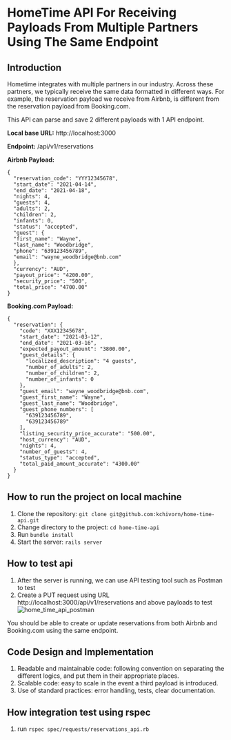 # HomeTime API For Receiving Payloads From Multiple Partners Using The Same Endpoint

## Introduction
Hometime integrates with multiple partners in our industry. Across these
partners, we typically receive the same data formatted in different ways. For
example, the reservation payload we receive from Airbnb, is different from the
reservation payload from Booking.com.

This API can parse and save 2 different payloads with 1 API endpoint.

**Local base URL:** http://localhost:3000

**Endpoint:** /api/v1/reservations

**Airbnb Payload:**
```
{
  "reservation_code": "YYY12345678",
  "start_date": "2021-04-14",
  "end_date": "2021-04-18",
  "nights": 4,
  "guests": 4,
  "adults": 2,
  "children": 2,
  "infants": 0,
  "status": "accepted",
  "guest": {
  "first_name": "Wayne",
  "last_name": "Woodbridge",
  "phone": "639123456789",
  "email": "wayne_woodbridge@bnb.com"
  },
  "currency": "AUD",
  "payout_price": "4200.00",
  "security_price": "500",
  "total_price": "4700.00"
}
```

**Booking.com Payload:**
```
{
  "reservation": {
    "code": "XXX12345678",
    "start_date": "2021-03-12",
    "end_date": "2021-03-16",
    "expected_payout_amount": "3800.00",
    "guest_details": {
      "localized_description": "4 guests",
      "number_of_adults": 2,
      "number_of_children": 2,
      "number_of_infants": 0
    },
    "guest_email": "wayne_woodbridge@bnb.com",
    "guest_first_name": "Wayne",
    "guest_last_name": "Woodbridge",
    "guest_phone_numbers": [
      "639123456789",
      "639123456789"
    ],
    "listing_security_price_accurate": "500.00",
    "host_currency": "AUD",
    "nights": 4,
    "number_of_guests": 4,
    "status_type": "accepted",
    "total_paid_amount_accurate": "4300.00"
  }
}
```

## How to run the project on local machine
1. Clone the repository: `git clone git@github.com:kchivorn/home-time-api.git`
2. Change directory to the project: `cd home-time-api`
3. Run `bundle install`
4. Start the server: `rails server`

## How to test api
1. After the server is running, we can use API testing tool such as Postman to test
2. Create a PUT request using URL http://localhost:3000/api/v1/reservations and above payloads to test 
![home_time_api_postman](https://user-images.githubusercontent.com/26404683/133672510-7926ccc1-47e6-4590-af1e-3162fb9aa5fd.PNG)

You should be able to create or update reservations from both Airbnb and Booking.com using the same endpoint.

## Code Design and Implementation
1. Readable and maintainable code: following convention on separating the different logics, and put them in their appropriate places.
2. Scalable code: easy to scale in the event a third payload is introduced.
3. Use of standard practices: error handling, tests, clear documentation.

## How integration test using rspec
1. run `rspec spec/requests/reservations_api.rb`
